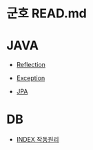 # 군호 READ.md

# **JAVA**
- [Reflection](java/Reflection.md)

- [Exception](java/Exception.md)

- [JPA](java/JPA.md)    


# **DB**
- [INDEX 작동원리](DB/INDEX.md)